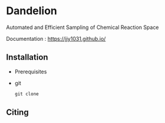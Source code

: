 # Dandelion 
Automated and Efficient Sampling of Chemical Reaction Space

Documentation : <https://jjy1031.github.io/>

## Installation
- Prerequisites

- git
  ```python
  git clone
  ```


## Citing 
